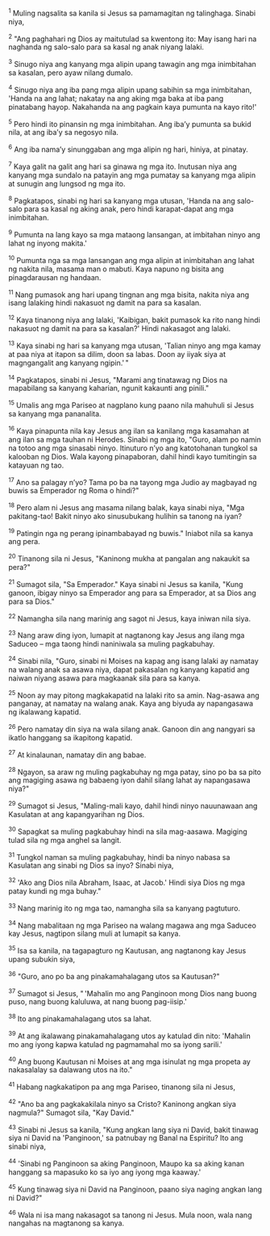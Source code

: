 <sup>1</sup>
Muling nagsalita sa kanila si Jesus sa pamamagitan ng talinghaga. Sinabi niya, 

<sup>2</sup>
"Ang paghahari ng Dios ay maitutulad sa kwentong ito: May isang hari na naghanda ng salo-salo para sa kasal ng anak niyang lalaki. 

<sup>3</sup>
Sinugo niya ang kanyang mga alipin upang tawagin ang mga inimbitahan sa kasalan, pero ayaw nilang dumalo. 

<sup>4</sup>
Sinugo niya ang iba pang mga alipin upang sabihin sa mga inimbitahan, 'Handa na ang lahat; nakatay na ang aking mga baka at iba pang pinatabang hayop. Nakahanda na ang pagkain kaya pumunta na kayo rito!' 

<sup>5</sup>
Pero hindi ito pinansin ng mga inimbitahan. Ang ibaʼy pumunta sa bukid nila, at ang ibaʼy sa negosyo nila. 

<sup>6</sup>
Ang iba namaʼy sinunggaban ang mga alipin ng hari, hiniya, at pinatay. 

<sup>7</sup>
Kaya galit na galit ang hari sa ginawa ng mga ito. Inutusan niya ang kanyang mga sundalo na patayin ang mga pumatay sa kanyang mga alipin at sunugin ang lungsod ng mga ito. 

<sup>8</sup>
Pagkatapos, sinabi ng hari sa kanyang mga utusan, 'Handa na ang salo-salo para sa kasal ng aking anak, pero hindi karapat-dapat ang mga inimbitahan. 

<sup>9</sup>
Pumunta na lang kayo sa mga mataong lansangan, at imbitahan ninyo ang lahat ng inyong makita.' 

<sup>10</sup>
Pumunta nga sa mga lansangan ang mga alipin at inimbitahan ang lahat ng nakita nila, masama man o mabuti. Kaya napuno ng bisita ang pinagdarausan ng handaan. 

<sup>11</sup>
Nang pumasok ang hari upang tingnan ang mga bisita, nakita niya ang isang lalaking hindi nakasuot ng damit na para sa kasalan. 

<sup>12</sup>
Kaya tinanong niya ang lalaki, 'Kaibigan, bakit pumasok ka rito nang hindi nakasuot ng damit na para sa kasalan?' Hindi nakasagot ang lalaki. 

<sup>13</sup>
Kaya sinabi ng hari sa kanyang mga utusan, 'Talian ninyo ang mga kamay at paa niya at itapon sa dilim, doon sa labas. Doon ay iiyak siya at magngangalit ang kanyang ngipin.' " 

<sup>14</sup>
Pagkatapos, sinabi ni Jesus, "Marami ang tinatawag ng Dios na mapabilang sa kanyang kaharian, ngunit kakaunti ang pinili." 

<sup>15</sup>
Umalis ang mga Pariseo at nagplano kung paano nila mahuhuli si Jesus sa kanyang mga pananalita. 

<sup>16</sup>
Kaya pinapunta nila kay Jesus ang ilan sa kanilang mga kasamahan at ang ilan sa mga tauhan ni Herodes. Sinabi ng mga ito, "Guro, alam po namin na totoo ang mga sinasabi ninyo. Itinuturo nʼyo ang katotohanan tungkol sa kalooban ng Dios. Wala kayong pinapaboran, dahil hindi kayo tumitingin sa katayuan ng tao. 

<sup>17</sup>
Ano sa palagay nʼyo? Tama po ba na tayong mga Judio ay magbayad ng buwis sa Emperador ng Roma o hindi?" 

<sup>18</sup>
Pero alam ni Jesus ang masama nilang balak, kaya sinabi niya, "Mga pakitang-tao! Bakit ninyo ako sinusubukang hulihin sa tanong na iyan? 

<sup>19</sup>
Patingin nga ng perang ipinambabayad ng buwis." Iniabot nila sa kanya ang pera. 

<sup>20</sup>
Tinanong sila ni Jesus, "Kaninong mukha at pangalan ang nakaukit sa pera?" 

<sup>21</sup>
Sumagot sila, "Sa Emperador." Kaya sinabi ni Jesus sa kanila, "Kung ganoon, ibigay ninyo sa Emperador ang para sa Emperador, at sa Dios ang para sa Dios." 

<sup>22</sup>
Namangha sila nang marinig ang sagot ni Jesus, kaya iniwan nila siya.

<sup>23</sup>
Nang araw ding iyon, lumapit at nagtanong kay Jesus ang ilang mga Saduceo – mga taong hindi naniniwala sa muling pagkabuhay. 

<sup>24</sup>
Sinabi nila, "Guro, sinabi ni Moises na kapag ang isang lalaki ay namatay na walang anak sa asawa niya, dapat pakasalan ng kanyang kapatid ang naiwan niyang asawa para magkaanak sila para sa kanya. 

<sup>25</sup>
Noon ay may pitong magkakapatid na lalaki rito sa amin. Nag-asawa ang panganay, at namatay na walang anak. Kaya ang biyuda ay napangasawa ng ikalawang kapatid. 

<sup>26</sup>
Pero namatay din siya na wala silang anak. Ganoon din ang nangyari sa ikatlo hanggang sa ikapitong kapatid. 

<sup>27</sup>
At kinalaunan, namatay din ang babae. 

<sup>28</sup>
Ngayon, sa araw ng muling pagkabuhay ng mga patay, sino po ba sa pito ang magiging asawa ng babaeng iyon dahil silang lahat ay napangasawa niya?" 

<sup>29</sup>
Sumagot si Jesus, "Maling-mali kayo, dahil hindi ninyo nauunawaan ang Kasulatan at ang kapangyarihan ng Dios. 

<sup>30</sup>
Sapagkat sa muling pagkabuhay hindi na sila mag-aasawa. Magiging tulad sila ng mga anghel sa langit. 

<sup>31</sup>
Tungkol naman sa muling pagkabuhay, hindi ba ninyo nabasa sa Kasulatan ang sinabi ng Dios sa inyo? Sinabi niya, 

<sup>32</sup>
'Ako ang Dios nila Abraham, Isaac, at Jacob.' Hindi siya Dios ng mga patay kundi ng mga buhay." 

<sup>33</sup>
Nang marinig ito ng mga tao, namangha sila sa kanyang pagtuturo.

<sup>34</sup>
Nang mabalitaan ng mga Pariseo na walang magawa ang mga Saduceo kay Jesus, nagtipon silang muli at lumapit sa kanya. 

<sup>35</sup>
Isa sa kanila, na tagapagturo ng Kautusan, ang nagtanong kay Jesus upang subukin siya, 

<sup>36</sup>
"Guro, ano po ba ang pinakamahalagang utos sa Kautusan?" 

<sup>37</sup>
Sumagot si Jesus, " 'Mahalin mo ang Panginoon mong Dios nang buong puso, nang buong kaluluwa, at nang buong pag-iisip.' 

<sup>38</sup>
Ito ang pinakamahalagang utos sa lahat. 

<sup>39</sup>
At ang ikalawang pinakamahalagang utos ay katulad din nito: 'Mahalin mo ang iyong kapwa katulad ng pagmamahal mo sa iyong sarili.' 

<sup>40</sup>
Ang buong Kautusan ni Moises at ang mga isinulat ng mga propeta ay nakasalalay sa dalawang utos na ito." 

<sup>41</sup>
Habang nagkakatipon pa ang mga Pariseo, tinanong sila ni Jesus, 

<sup>42</sup>
"Ano ba ang pagkakakilala ninyo sa Cristo? Kaninong angkan siya nagmula?" Sumagot sila, "Kay David." 

<sup>43</sup>
Sinabi ni Jesus sa kanila, "Kung angkan lang siya ni David, bakit tinawag siya ni David na 'Panginoon,' sa patnubay ng Banal na Espiritu? Ito ang sinabi niya, 

<sup>44</sup>
'Sinabi ng Panginoon sa aking Panginoon, Maupo ka sa aking kanan hanggang sa mapasuko ko sa iyo ang iyong mga kaaway.' 

<sup>45</sup>
Kung tinawag siya ni David na Panginoon, paano siya naging angkan lang ni David?" 

<sup>46</sup>
Wala ni isa mang nakasagot sa tanong ni Jesus. Mula noon, wala nang nangahas na magtanong sa kanya.
